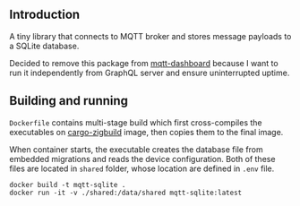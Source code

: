 ## Introduction

A tiny library that connects to MQTT broker and stores message payloads to a SQLite database. 

Decided to remove this package from [mqtt-dashboard](https://github.com/koraybey/mqtt-dashboard) because I want to run it independently from GraphQL server and ensure uninterrupted uptime.

## Building and running

```Dockerfile``` contains multi-stage build which first cross-compiles the executables on [cargo-zigbuild](https://github.com/rust-cross/cargo-zigbuild) image, then copies them to the final image. 

When container starts, the executable creates the database file from embedded migrations and reads the device configuration. Both of these files are located in ```shared``` folder, whose location are defined in ```.env``` file.

```shell
docker build -t mqtt-sqlite .
docker run -it -v ./shared:/data/shared mqtt-sqlite:latest
```

